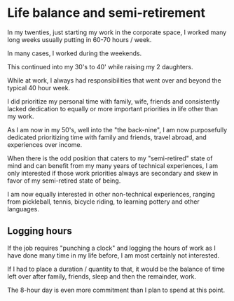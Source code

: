 
# Life balance and semi-retirement

In my twenties, just starting my work in the corporate space, I worked many long weeks usually putting in 60-70 hours / week.

In many cases, I worked during the weekends.

This continued into my 30's to 40' while raising my 2 daughters.

While at work, I always had responsibilities that went over and beyond the typical 40 hour week.

I did prioritize my personal time with family, wife, friends and consistently lacked dedication to equally or more important priorities in life other than my work.

As I am now in my 50's, well into the "the back-nine", I am now purposefully dedicated prioritizing time with family and friends, travel abroad, and experiences over income.

When there is the odd position that caters to my "semi-retired" state of mind and can benefit from my many years of technical experiences, I am only interested if those work priorities always are secondary and skew in favor of my semi-retired state of being.

I am now equally interested in other non-technical experiences, ranging from pickleball, tennis, bicycle riding, to learning pottery and other languages.

## Logging hours

If the job requires "punching a clock" and logging the hours of work as I have done many time in my life before, I am most certainly not interested.

If I had to place a duration / quantity to that, it would be the balance of time left over after family, friends, sleep and then the remainder, work.

The 8-hour day is even more commitment than I plan to spend at this point.

